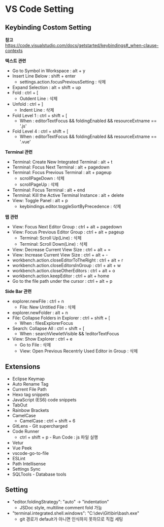 # VS Code Setting

## Keybinding Costom Setting

**참고**<br>
https://code.visualstudio.com/docs/getstarted/keybindings#_when-clause-contexts

**텍스트 관련**
* Go to Symbol in Workspace : alt + y
* Insert Line Below : shift + enter
    * settings.action.focusPreviousSetting : 삭제
* Expand Selection : alt + shift + up
* Fold : ctrl + [
    * Outdent Line : 삭제
* Unfold : ctrl + ]
    * Indent Line : 삭제
* Fold Level 1 : ctrl + shift + [
    * When : editorTextFocus && foldingEnabled && resourceExtname == '.js'
* Fold Level 4 : ctrl + shift + [
    * When : editorTextFocus && foldingEnabled && resourceExtname == '.vue'

**Terminal 관련**
* Terminal: Create New Integrated Terminal : alt + t
* Terminal: Focus Next Terminal : alt + pagedown
* Terminal: Focus Previous Terminal : alt + pageup
    * scrollPageDown : 삭제
    * scrollPageUp : 삭제
* Terminal: Focus Terminal : alt + end
* Terminal: Kill the Active Terminal Instance : alt + delete
* View: Toggle Panel : alt + p
    * keybindings.editor.toggleSortByPrecedence : 삭제

**탭 관련**
* View: Focus Next Editor Group : ctrl + alt + pagedown
* View: Focus Previous Editor Group : ctrl + alt + pageup
    * Terminal: Scroll Up(Line) : 삭제
    * Terminal: Scroll Down(Line) : 삭제
* View: Decrease Current View Size : ctrl + alt + =
* View: Increase Current View Size : ctrl + alt + -
* workbench.action.closeEditorToTheRight : ctrl + alt + r
* workbench.action.closeEditorsInGroup : ctrl + alt + w
* workbench.action.closeOtherEditors : ctrl + alt + o
* workbench.action.keepEditor : ctrl + alt + home
* Go to the file path under the cursor : ctrl + alt + p

**Side Bar 관련**
* explorer.newFile : ctrl + n
    * File: New Untitled File : 삭제
* explorer.newFolder : alt + n
* File: Collapse Folders in Explorer : ctrl + shift + [
    * When : filesExplorerFocus
* Search: Collapse All : ctrl + shift + [
    * When : searchViewletVisible && !editorTextFocus
* View: Show Explorer : ctrl + e
    * Go to File : 삭제
    * View: Open Previous Recentrly Used Editor in Group : 삭제


## Extensions

* Eclipse Keymap
* Auto Rename Tag
* Current File Path
* Hexo tag snippets
* JavaScript (ES6) code snippets
* TabOut
* Rainbow Brackets
* CamelCase
    * CamelCase : ctrl + shift + 6
* GitLens - Git supercharged
* Code Runner
    * ctrl + shift + p - Run Code : js 파일 실행
* Vetur
* Vue Peek
* vscode-go-to-file
* ESLint
* Path Intellisense
* Settings Sync
* SQLTools - Database tools


## Setting

* "editor.foldingStrategy": "auto" -> "indentation"
    * JSDoc style, multiline comment fold 가능
* "terminal.integrated.shell.windows": "C:\\dev\\Git\\bin\\bash.exe"
    * git 경로가 default가 아니면 인식하지 못하므로 직접 세팅